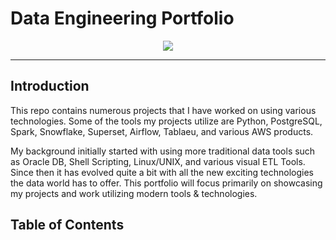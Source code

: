 # Data Engineering Portfolio

<p align="center">
    <img src="https://github.com/claydoers/Portfolio/assets/109707159/6b5ee61b-d323-4ede-abdd-ea783ce06936"></center>
</p>

--------------------------------------------------------------
## Introduction

This repo contains numerous projects that I have worked on using various technologies. Some of the tools my projects utilize are Python, PostgreSQL, Spark, Snowflake, Superset, Airflow, Tablaeu, and various AWS products. 

My background initially started with using more traditional data tools such as Oracle DB, Shell Scripting, Linux/UNIX, and various visual ETL Tools. Since then it has evolved quite a bit with all the new exciting technologies the data world has to offer. This portfolio will focus primarily on showcasing my projects and work utilizing modern tools & technologies. 

## Table of Contents
